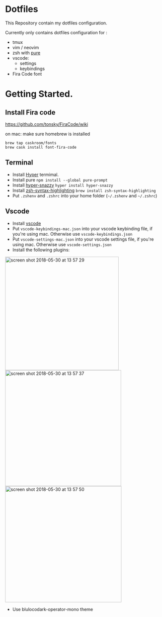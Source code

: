 # Dotfiles

This Repository contain my dotfiles configuration.

Currently only contains dotfiles configuration for :
- tmux
- vim / neovim
- zsh with [pure](https://github.com/sindresorhus/pure)
- vscode:
  - settings
  - keybindings
- Fira Code font

# Getting Started.

## Install Fira code 
https://github.com/tonsky/FiraCode/wiki

on mac:
make sure homebrew is installed
```
brew tap caskroom/fonts
brew cask install font-fira-code
```

## Terminal
- Install [Hyper](https://hyper.is) termimal.
- Install pure `npm install --global pure-prompt`
- Install [hyper-snazzy](https://github.com/sindresorhus/hyper-snazzy) `hyper install hyper-snazzy`
- Install [zsh-syntax-highlighting](https://github.com/zsh-users/zsh-syntax-highlighting/blob/master/INSTALL.md)
`brew install zsh-syntax-highlighting`
- Put `.zshenv` and `.zshrc` into your home folder (`~/.zshenv` and `~/.zshrc`)

## Vscode
- Install [vscode](http://code.visualstudio.com)
- Put `vscode-keybindings-mac.json` into your vscode keybinding file, if you're using mac. Otherwise use `vscode-keybindings.json`
- Put `vscode-settings-mac.json` into your vscode settings file, if you're using mac. Otherwise use `vscode-settings.json`
- Install the following plugins:
<img width="365" alt="screen shot 2018-05-30 at 13 57 29" src="https://user-images.githubusercontent.com/12745166/42081162-f3873388-7bae-11e8-81bd-86169e314004.png">
<img width="373" alt="screen shot 2018-05-30 at 13 57 37" src="https://user-images.githubusercontent.com/12745166/42081158-f1e40830-7bae-11e8-8d22-2854df8e073e.png">
<img width="374" alt="screen shot 2018-05-30 at 13 57 50" src="https://user-images.githubusercontent.com/12745166/42081153-eeb52b80-7bae-11e8-9786-fd776d6fa356.png">

- Use blulocodark-operator-mono theme
